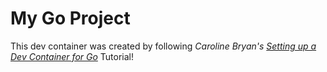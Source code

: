 # My Go Project

This dev container was created by following *Caroline Bryan's [Setting up a Dev Container for Go](https://cgbryan1.github.io/comp423-course-notes/tutorials/go-setup/)* Tutorial!